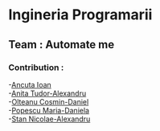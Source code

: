 # Ingineria Programarii
## Team : Automate me
### Contribution : <br />
-[Ancuta Ioan](https://github.com/AncutaIoan) <br />
-[Anita Tudor-Alexandru](https://github.com/AnitaTudor) <br />
-[Olteanu Cosmin-Daniel](https://github.com/OlteanuCosmin) <br />
-[Popescu Maria-Daniela](https://github.com/PandaMaria) <br />
-[Stan Nicolae-Alexandru](https://github.com/Alex693878) <br />






